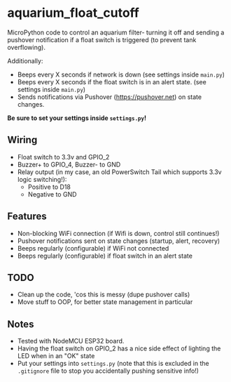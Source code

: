 # aquarium_float_cutoff
MicroPython code to control an aquarium filter- turning it off and sending a pushover notification if a float switch is triggered (to prevent tank overflowing).

Additionally:
* Beeps every X seconds if network is down (see settings inside ```main.py```)
* Beeps every X seconds if the float switch is in an alert state. (see settings inside ```main.py```)
* Sends notifications via Pushover (https://pushover.net) on state changes.

**Be sure to set your settings inside ```settings.py```!**

## Wiring

* Float switch to 3.3v and GPIO_2
* Buzzer+ to GPIO_4, Buzzer- to GND
* Relay output (in my case, an old PowerSwitch Tail which supports 3.3v logic switching!):
  * Positive to D18
  * Negative to GND

## Features

* Non-blocking WiFi connection (if Wifi is down, control still continues!)
* Pushover notifications sent on state changes (startup, alert, recovery)
* Beeps regularly (configurable) if WiFi not connected
* Beeps regularly (configurable) if float switch in an alert state

## TODO

* Clean up the code, 'cos this is messy (dupe pushover calls)
* Move stuff to OOP, for better state management in particular

## Notes

* Tested with NodeMCU ESP32 board.
* Having the float switch on GPIO_2 has a nice side effect of lighting the LED when in an "OK" state
* Put your settings into ```settings.py``` (note that this is excluded in the ```.gitignore``` file to stop you accidentally pushing sensitive info!)
